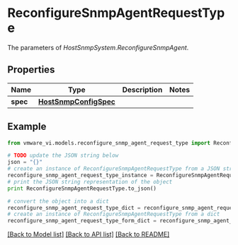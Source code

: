 # ReconfigureSnmpAgentRequestType

The parameters of *HostSnmpSystem.ReconfigureSnmpAgent*. 

## Properties
Name | Type | Description | Notes
------------ | ------------- | ------------- | -------------
**spec** | [**HostSnmpConfigSpec**](HostSnmpConfigSpec.md) |  | 

## Example

```python
from vmware_vi.models.reconfigure_snmp_agent_request_type import ReconfigureSnmpAgentRequestType

# TODO update the JSON string below
json = "{}"
# create an instance of ReconfigureSnmpAgentRequestType from a JSON string
reconfigure_snmp_agent_request_type_instance = ReconfigureSnmpAgentRequestType.from_json(json)
# print the JSON string representation of the object
print ReconfigureSnmpAgentRequestType.to_json()

# convert the object into a dict
reconfigure_snmp_agent_request_type_dict = reconfigure_snmp_agent_request_type_instance.to_dict()
# create an instance of ReconfigureSnmpAgentRequestType from a dict
reconfigure_snmp_agent_request_type_form_dict = reconfigure_snmp_agent_request_type.from_dict(reconfigure_snmp_agent_request_type_dict)
```
[[Back to Model list]](../README.md#documentation-for-models) [[Back to API list]](../README.md#documentation-for-api-endpoints) [[Back to README]](../README.md)



